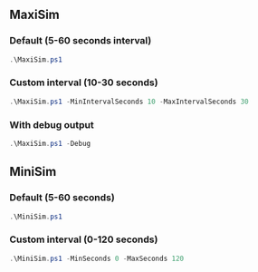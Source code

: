 ## MaxiSim
### Default (5-60 seconds interval)
``` powershell
.\MaxiSim.ps1
```

### Custom interval (10-30 seconds)
``` powershell
.\MaxiSim.ps1 -MinIntervalSeconds 10 -MaxIntervalSeconds 30
```

### With debug output
``` powershell
.\MaxiSim.ps1 -Debug
```

## MiniSim
### Default (5-60 seconds)
``` powershell
.\MiniSim.ps1
```

### Custom interval (0-120 seconds)
``` powershell
.\MiniSim.ps1 -MinSeconds 0 -MaxSeconds 120
```
